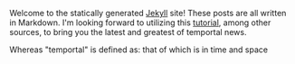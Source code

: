 Welcome to the statically generated [Jekyll](http://jekyllrb.com) site! These posts are all written in Markdown. I'm looking forward to utilizing this [tutorial](http://jmcglone.com/guides/github-pages/), among other sources, to bring you the latest and greatest of temportal news.

Whereas "temportal" is defined as: that of which is in time and space
